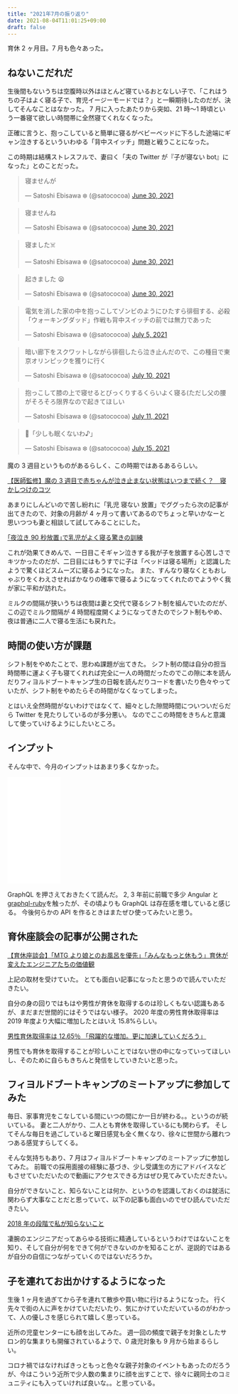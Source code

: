 ```yaml
---
title: "2021年7月の振り返り"
date: 2021-08-04T11:01:25+09:00
draft: false
---
```


育休 2 ヶ月目。7 月も色々あった。

## ねないこだれだ

生後間もないうちは空腹時以外はほとんど寝ているおとなしい子で、「これはうちの子はよく寝る子で、育児イージーモードでは？」と一瞬期待したのだが、決してそんなことはなかった。
7 月に入ったあたりから突如、21 時〜1 時頃という一番寝て欲しい時間帯に全然寝てくれなくなった。

正確に言うと、抱っこしていると簡単に寝るがベビーベッドに下ろした途端にギャン泣きするといういわゆる「背中スイッチ」問題と戦うことになった。

この時期は結構ストレスフルで、妻曰く「夫の Twitter が『子が寝ない bot』になった」とのことだった。

<blockquote class="twitter-tweet"><p lang="ja" dir="ltr">寝ませんが</p>&mdash; Satoshi Ebisawa ❄️ (@satococoa) <a href="https://twitter.com/satococoa/status/1410242014713552901?ref_src=twsrc%5Etfw">June 30, 2021</a></blockquote> <script async src="https://platform.twitter.com/widgets.js" charset="utf-8"></script>

<blockquote class="twitter-tweet"><p lang="ja" dir="ltr">寝ませんね</p>&mdash; Satoshi Ebisawa ❄️ (@satococoa) <a href="https://twitter.com/satococoa/status/1410248845821239296?ref_src=twsrc%5Etfw">June 30, 2021</a></blockquote> <script async src="https://platform.twitter.com/widgets.js" charset="utf-8"></script>

<blockquote class="twitter-tweet"><p lang="ja" dir="ltr">寝ました☠️</p>&mdash; Satoshi Ebisawa ❄️ (@satococoa) <a href="https://twitter.com/satococoa/status/1410252796700487687?ref_src=twsrc%5Etfw">June 30, 2021</a></blockquote> <script async src="https://platform.twitter.com/widgets.js" charset="utf-8"></script>

<blockquote class="twitter-tweet"><p lang="ja" dir="ltr">起きました 😫</p>&mdash; Satoshi Ebisawa ❄️ (@satococoa) <a href="https://twitter.com/satococoa/status/1410255422934577159?ref_src=twsrc%5Etfw">June 30, 2021</a></blockquote> <script async src="https://platform.twitter.com/widgets.js" charset="utf-8"></script>

<blockquote class="twitter-tweet"><p lang="ja" dir="ltr">電気を消した家の中を抱っこしてゾンビのようにひたすら徘徊する、必殺「ウォーキングダッド」作戦も背中スイッチの前では無力であった</p>&mdash; Satoshi Ebisawa ❄️ (@satococoa) <a href="https://twitter.com/satococoa/status/1412042663700832264?ref_src=twsrc%5Etfw">July 5, 2021</a></blockquote> <script async src="https://platform.twitter.com/widgets.js" charset="utf-8"></script>

<blockquote class="twitter-tweet"><p lang="ja" dir="ltr">暗い廊下をスクワットしながら徘徊したら泣き止んだので、この種目で東京オリンピックを獲りに行く</p>&mdash; Satoshi Ebisawa ❄️ (@satococoa) <a href="https://twitter.com/satococoa/status/1413869560973852677?ref_src=twsrc%5Etfw">July 10, 2021</a></blockquote> <script async src="https://platform.twitter.com/widgets.js" charset="utf-8"></script>

<blockquote class="twitter-tweet"><p lang="ja" dir="ltr">抱っこして膝の上で寝せるとびっくりするくらいよく寝る(ただし父の腰がそろそろ限界なので起きてほしい</p>&mdash; Satoshi Ebisawa ❄️ (@satococoa) <a href="https://twitter.com/satococoa/status/1414229173669822467?ref_src=twsrc%5Etfw">July 11, 2021</a></blockquote> <script async src="https://platform.twitter.com/widgets.js" charset="utf-8"></script>

<blockquote class="twitter-tweet"><p lang="ja" dir="ltr">👶「少しも眠くないわ♪」</p>&mdash; Satoshi Ebisawa ❄️ (@satococoa) <a href="https://twitter.com/satococoa/status/1415623359128170497?ref_src=twsrc%5Etfw">July 15, 2021</a></blockquote> <script async src="https://platform.twitter.com/widgets.js" charset="utf-8"></script>

魔の 3 週目というものがあるらしく、この時期ではあるあるらしい。

[【医師監修】魔の 3 週目で赤ちゃんが泣き止まない状態はいつまで続く？　寝かしつけのコツ](https://woman.mynavi.jp/kosodate/articles/10449)

あまりにしんどいので苦し紛れに「乳児 寝ない 放置」でググったら次の記事が出てきたので、対象の月齢が 4 ヶ月って書いてあるのでちょっと早いかなーと思いつつも妻と相談して試してみることにした。

[｢夜泣き 90 秒放置｣で乳児がよく寝る驚きの訓練](https://toyokeizai.net/articles/-/393661)

これが効果てきめんで、一日目こそギャン泣きする我が子を放置する心苦しさでキツかったのだが、二日目にはもうすでに子は「ベッドは寝る場所」と認識したようで驚くほどスムーズに寝るようになった。
また、すんなり寝なくともおしゃぶりをくわえさせればかなりの確率で寝るようになってくれたのでようやく我が家に平和が訪れた。

ミルクの間隔が狭いうちは夜間は妻と交代で寝るシフト制を組んでいたのだが、この辺でミルク間隔が 4 時間程度開くようになってきたのでシフト制もやめ、夜は普通に二人で寝る生活にも戻れた。

## 時間の使い方が課題

シフト制をやめたことで、思わぬ課題が出てきた。
シフト制の間は自分の担当時間帯に運よく子も寝てくれれば完全に一人の時間だったのでこの隙に本を読んだりフィヨルドブートキャンプ生の日報を読んだりコードを書いたり色々やっていたが、シフト制をやめたらその時間がなくなってしまった。

とはいえ全然時間がないわけではなくて、細々とした隙間時間についついだらだら Twitter を見たりしているのが多分悪い。
なのでここの時間をきちんと意識して使っていけるようにしたいところ。

## インプット

そんな中で、今月のインプットはあまり多くなかった。

<iframe style="width:120px;height:240px;" marginwidth="0" marginheight="0" scrolling="no" frameborder="0" src="//rcm-fe.amazon-adsystem.com/e/cm?lt1=_blank&bc1=000000&IS2=1&bg1=FFFFFF&fc1=000000&lc1=0000FF&t=satococoa-22&language=ja_JP&o=9&p=8&l=as4&m=amazon&f=ifr&ref=as_ss_li_til&asins=B098WVGCZR&linkId=ceb746133bd42cb3271d66cf956064f0"></iframe>

GraphQL を押さえておきたくて読んだ。
2, 3 年前に前職で多少 Angular と[graphql-ruby](https://github.com/rmosolgo/graphql-ruby)を触ったが、その頃よりも GraphQL は存在感を増していると感じる。
今後何らかの API を作るときはまたぜひ使ってみたいと思う。

## 育休座談会の記事が公開された

[【育休座談会】「MTG より娘とのお風呂を優先」「みんなもっと休もう」育休が変えたエンジニアたちの価値観](https://type.jp/et/feature/17042/)

上記の取材を受けていた。
とても面白い記事になったと思うので読んでいただきたい。

自分の身の回りではもはや男性が育休を取得するのは珍しくもない認識もあるが、まだまだ世間的にはそうではない様子。
2020 年度の男性育休取得率は 2019 年度より大幅に増加したとはいえ 15.8%らしい。

[男性育休取得率は 12.65％ 「飛躍的な増加。更に加速していくだろう」](https://www.huffingtonpost.jp/entry/story_jp_6104a579e4b0f9b5a2338a6d)

男性でも育休を取得することが珍しいことではない世の中になっていってほしいし、そのために自らもきちんと発信をしていきたいと思った。

## フィヨルドブートキャンプのミートアップに参加してみた

毎日、家事育児をこなしている間にいつの間にか一日が終わる。。というのが続いている。
妻と二人がかり、二人とも育休を取得しているにも関わらず。
そしてそんな毎日を過ごしていると曜日感覚も全く無くなり、徐々に世間から離れつつある感覚すらしてくる。

そんな気持ちもあり、7 月はフィヨルドブートキャンプのミートアップに参加してみた。
前職での採用面接の経験に基づき、少し受講生の方にアドバイスなどもさせていただいたので動画にアクセスできる方はぜひ見てみていただきたい。

自分ができないこと、知らないことは何か、というのを認識しておくのは就活に関わらず大事なことだと思っていて、以下の記事も面白いのでぜひ読んでいただきたい。

[2018 年の段階で私が知らないこと](https://overreacted.io/ja/things-i-dont-know-as-of-2018/)

凄腕のエンジニアだってあらゆる技術に精通しているというわけではないことを知り、そして自分が何をできて何ができないのかを知ることが、逆説的ではあるが自分の自信につながっていくのではないだろうか。

## 子を連れてお出かけするようになった

生後 1 ヶ月を過ぎてから子を連れて散歩や買い物に行けるようになった。
行く先々で街の人に声をかけていただいたり、気にかけていただいているのがわかって、人の優しさを感じられて嬉しく思っている。

近所の児童センターにも顔を出してみた。
週一回の頻度で親子を対象としたサロン的な集まりも開催されているようで、0 歳児対象も 9 月から始まるらしい。

コロナ禍ではなければきっともっと色々な親子対象のイベントもあったのだろうが、今はこういう近所で少人数の集まりに顔を出すことで、徐々に親同士のコミュニティにも入っていければ良いな。。と思っている。
